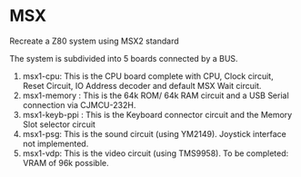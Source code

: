 # MSX
Recreate a Z80 system using MSX2 standard

The system is subdivided into 5 boards connected by a BUS. 

1. msx1-cpu: This is the CPU board complete with CPU, Clock circuit, Reset Circuit, IO Address decoder and default MSX Wait circuit.
2. msx1-memory : This is the 64k ROM/ 64k RAM circuit and a USB Serial connection via CJMCU-232H.
3. msx1-keyb-ppi : This is the Keyboard connector circuit and the Memory Slot selector circuit
4. msx1-psg: This is the sound circuit (using YM2149). Joystick interface not implemented.
5. msx1-vdp: This is the video circuit (using TMS9958). To be completed: VRAM  of 96k possible.

